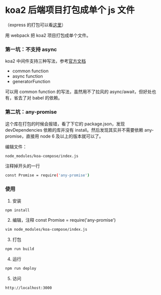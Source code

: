 # koa2 后端项目打包成单个 js 文件

（express 的打包可以看[这里](https://github.com/taichenglu/docker-node-bundle)）

用 webpack 把 koa2 项目打包成单个文件。

### 第一坑：不支持 async

koa2 中间件支持三种写法，参考[官方文档](https://github.com/koajs/koa/blob/v2.x/Readme.md)

* common function
* async function
* generatorFunction

可以用 common function 的写法，虽然用不了拉风的 async/await，但好处也有，省去了对 babel 的依赖。

### 第二坑：any-promise

这个库在打包的时候会报错，看了下它的 package.json，发现 devDependencies 依赖的库并没有 install。然后发现其实并不需要依赖 any-promise，直接用 node 6 及以上的版本就可以了。

编辑文件：

```sh
node_modules/koa-compose/index.js
```

注释掉开头的一行

```sh
const Promise = require('any-promise')
```

### 使用

1. 安装
```sh
npm install
```

2. 编辑，注释 const Promise = require('any-promise')
```sh
vim node_modules/koa-compose/index.js
```

3. 打包
```sh
npm run build
```

4. 运行
```sh
npm run deploy
```

5. 访问
```sh
http://localhost:3000
```
